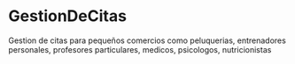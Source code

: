 # GestionDeCitas
Gestion de citas para pequeños comercios como peluquerias, entrenadores personales, profesores particulares, medicos, psicologos, nutricionistas
